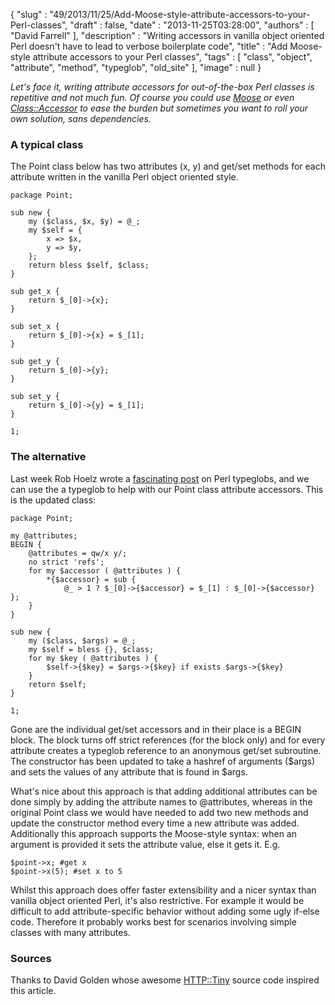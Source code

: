 {
   "slug" : "49/2013/11/25/Add-Moose-style-attribute-accessors-to-your-Perl-classes",
   "draft" : false,
   "date" : "2013-11-25T03:28:00",
   "authors" : [
      "David Farrell"
   ],
   "description" : "Writing accessors in vanilla object oriented Perl doesn't have to lead to verbose boilerplate code",
   "title" : "Add Moose-style attribute accessors to your Perl classes",
   "tags" : [
      "class",
      "object",
      "attribute",
      "method",
      "typeglob",
      "old_site"
   ],
   "image" : null
}

*Let's face it, writing attribute accessors for out-of-the-box Perl classes is repetitive and not much fun. Of course you could use [Moose](https://metacpan.org/pod/Moose) or even [Class::Accessor](https://metacpan.org/pod/Class::Accessor) to ease the burden but sometimes you want to roll your own solution, *sans* dependencies.*

### A typical class

The Point class below has two attributes (x, y) and get/set methods for each attribute written in the vanilla Perl object oriented style.

``` prettyprint
package Point;

sub new {
    my ($class, $x, $y) = @_;
    my $self = {
        x => $x,
        y => $y,
    };
    return bless $self, $class;
}

sub get_x {
    return $_[0]->{x};
}

sub set_x {
    return $_[0]->{x} = $_[1];
}

sub get_y {
    return $_[0]->{y};
}

sub set_y {
    return $_[0]->{y} = $_[1];
}

1;
```

### The alternative

Last week Rob Hoelz wrote a [fascinating post](http://hoelz.ro/blog/oh-my-glob) on Perl typeglobs, and we can use the a typeglob to help with our Point class attribute accessors. This is the updated class:

``` prettyprint
package Point;

my @attributes;
BEGIN {
    @attributes = qw/x y/;
    no strict 'refs';
    for my $accessor ( @attributes ) {
        *{$accessor} = sub {
            @_ > 1 ? $_[0]->{$accessor} = $_[1] : $_[0]->{$accessor} };
    }
}

sub new {
    my ($class, $args) = @_;
    my $self = bless {}, $class;
    for my $key ( @attributes ) {
        $self->{$key} = $args->{$key} if exists $args->{$key}
    }
    return $self;
}

1;
```

Gone are the individual get/set accessors and in their place is a BEGIN block. The block turns off strict references (for the block only) and for every attribute creates a typeglob reference to an anonymous get/set subroutine. The constructor has been updated to take a hashref of arguments ($args) and sets the values of any attribute that is found in $args.

What's nice about this approach is that adding additional attributes can be done simply by adding the attribute names to @attributes, whereas in the original Point class we would have needed to add two new methods and update the constructor method every time a new attribute was added. Additionally this approach supports the Moose-style syntax: when an argument is provided it sets the attribute value, else it gets it. E.g.

``` prettyprint
$point->x; #get x
$point->x(5); #set x to 5
```

Whilst this approach does offer faster extensibility and a nicer syntax than vanilla object oriented Perl, it's also restrictive. For example it would be difficult to add attribute-specific behavior without adding some ugly if-else code. Therefore it probably works best for scenarios involving simple classes with many attributes.

### Sources

Thanks to David Golden whose awesome [HTTP::Tiny](https://metacpan.org/pod/HTTP::Tiny) source code inspired this article.

